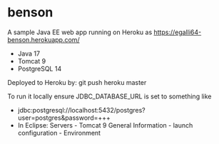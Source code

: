 # benson
A sample Java EE web app running on Heroku as https://egalli64-benson.herokuapp.com/

- Java 17
- Tomcat 9
- PostgreSQL 14

Deployed to Heroku by: git push heroku master

To run it locally ensure JDBC_DATABASE_URL is set to something like
- jdbc:postgresql://localhost:5432/postgres?user=postgres&password=+++
- In Eclipse: Servers - Tomcat 9 General Information - launch configuration - Environment